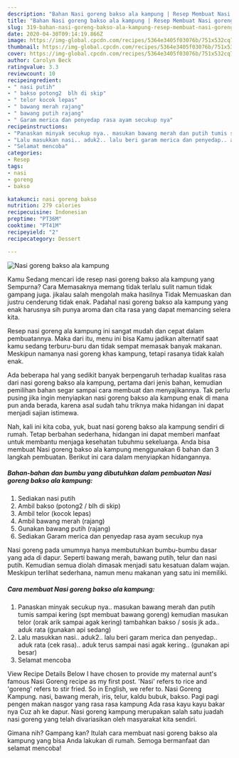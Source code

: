 ```yaml
---
description: "Bahan Nasi goreng bakso ala kampung | Resep Membuat Nasi goreng bakso ala kampung Yang Lezat Sekali"
title: "Bahan Nasi goreng bakso ala kampung | Resep Membuat Nasi goreng bakso ala kampung Yang Lezat Sekali"
slug: 319-bahan-nasi-goreng-bakso-ala-kampung-resep-membuat-nasi-goreng-bakso-ala-kampung-yang-lezat-sekali
date: 2020-04-30T09:14:19.866Z
image: https://img-global.cpcdn.com/recipes/5364e3405f03076b/751x532cq70/nasi-goreng-bakso-ala-kampung-foto-resep-utama.jpg
thumbnail: https://img-global.cpcdn.com/recipes/5364e3405f03076b/751x532cq70/nasi-goreng-bakso-ala-kampung-foto-resep-utama.jpg
cover: https://img-global.cpcdn.com/recipes/5364e3405f03076b/751x532cq70/nasi-goreng-bakso-ala-kampung-foto-resep-utama.jpg
author: Carolyn Beck
ratingvalue: 3.3
reviewcount: 10
recipeingredient:
- " nasi putih"
- " bakso potong2  blh di skip"
- " telor kocok lepas"
- " bawang merah rajang"
- " bawang putih rajang"
- " Garam merica dan penyedap rasa ayam secukup nya"
recipeinstructions:
- "Panaskan minyak secukup nya.. masukan bawang merah dan putih tumis sampai kering (spt membuat bawang goreng) kemudian masukan telor (orak arik sampai agak kering) tambahkan bakso / sosis jk ada.. aduk rata (gunakan api sedang)"
- "Lalu masukkan nasi.. aduk2.. lalu beri garam merica dan penyedap.. aduk rata (cek rasa).. aduk terus sampai nasi agak kering.. (gunakan api besar)"
- "Selamat mencoba"
categories:
- Resep
tags:
- nasi
- goreng
- bakso

katakunci: nasi goreng bakso 
nutrition: 279 calories
recipecuisine: Indonesian
preptime: "PT36M"
cooktime: "PT41M"
recipeyield: "2"
recipecategory: Dessert

---
```



![Nasi goreng bakso ala kampung](https://img-global.cpcdn.com/recipes/5364e3405f03076b/751x532cq70/nasi-goreng-bakso-ala-kampung-foto-resep-utama.jpg)

Kamu Sedang mencari ide resep nasi goreng bakso ala kampung yang Sempurna? Cara Memasaknya memang tidak terlalu sulit namun tidak gampang juga. jikalau salah mengolah maka hasilnya Tidak Memuaskan dan justru cenderung tidak enak. Padahal nasi goreng bakso ala kampung yang enak harusnya sih punya aroma dan cita rasa yang dapat memancing selera kita.

Resep nasi goreng ala kampung ini sangat mudah dan cepat dalam pembuatannya. Maka dari itu, menu ini bisa Kamu jadikan alternatif saat kamu sedang terburu-buru dan tidak sempat memasak banyak makanan. Meskipun namanya nasi goreng khas kampung, tetapi rasanya tidak kalah enak.

Ada beberapa hal yang sedikit banyak berpengaruh terhadap kualitas rasa dari nasi goreng bakso ala kampung, pertama dari jenis bahan, kemudian pemilihan bahan segar sampai cara membuat dan menyajikannya. Tak perlu pusing jika ingin menyiapkan nasi goreng bakso ala kampung enak di mana pun anda berada, karena asal sudah tahu triknya maka hidangan ini dapat menjadi sajian istimewa.


Nah, kali ini kita coba, yuk, buat nasi goreng bakso ala kampung sendiri di rumah. Tetap berbahan sederhana, hidangan ini dapat memberi manfaat untuk membantu menjaga kesehatan tubuhmu sekeluarga. Anda bisa membuat Nasi goreng bakso ala kampung menggunakan 6 bahan dan 3 langkah pembuatan. Berikut ini cara dalam menyiapkan hidangannya.

<!--inarticleads1-->

##### Bahan-bahan dan bumbu yang dibutuhkan dalam pembuatan Nasi goreng bakso ala kampung:

1. Sediakan  nasi putih
1. Ambil  bakso (potong2 / blh di skip)
1. Ambil  telor (kocok lepas)
1. Ambil  bawang merah (rajang)
1. Gunakan  bawang putih (rajang)
1. Sediakan  Garam merica dan penyedap rasa ayam secukup nya


Nasi goreng pada umumnya hanya membutuhkan bumbu-bumbu dasar yang ada di dapur. Seperti bawang merah, bawang putih, telur dan nasi putih. Kemudian semua diolah dimasak menjadi satu kesatuan dalam wajan. Meskipun terlihat sederhana, namun menu makanan yang satu ini memiliki. 

<!--inarticleads2-->

##### Cara membuat Nasi goreng bakso ala kampung:

1. Panaskan minyak secukup nya.. masukan bawang merah dan putih tumis sampai kering (spt membuat bawang goreng) kemudian masukan telor (orak arik sampai agak kering) tambahkan bakso / sosis jk ada.. aduk rata (gunakan api sedang)
1. Lalu masukkan nasi.. aduk2.. lalu beri garam merica dan penyedap.. aduk rata (cek rasa).. aduk terus sampai nasi agak kering.. (gunakan api besar)
1. Selamat mencoba


View Recipe Details Below I have chosen to provide my maternal aunt&#39;s famous Nasi Goreng recipe as my first post. &#39;Nasi&#39; refers to rice and &#39;goreng&#39; refers to stir fried. So in English, we refer to. Nasi Goreng Kampung. nasi, bawang merah, iris, telur, kaldu bubuk, bakso. Pagi pagi pengen makan nasgor yang rasa rasa kampung Ada rasa kayu kayu bakar nya Cuz ah ke dapur. Nasi goreng kampung merupakan salah satu juadah nasi goreng yang telah divariasikan oleh masyarakat kita sendiri. 

Gimana nih? Gampang kan? Itulah cara membuat nasi goreng bakso ala kampung yang bisa Anda lakukan di rumah. Semoga bermanfaat dan selamat mencoba!
